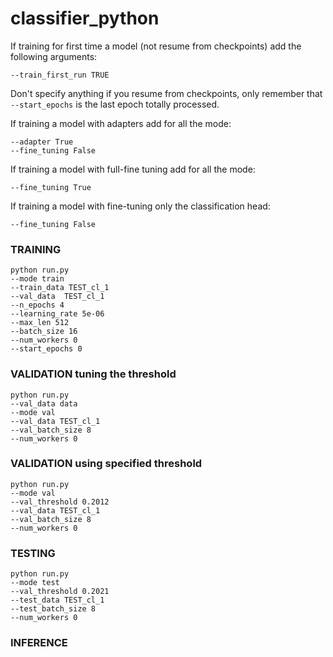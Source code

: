 # classifier_python

If training for first time a model (not resume from checkpoints) add the following arguments:
```
--train_first_run TRUE  
```
Don't specify anything if you resume from checkpoints, only remember that `--start_epochs` is the last epoch totally processed.

If training a model with adapters add for all the mode:

```
--adapter True
--fine_tuning False
```

If training a model with full-fine tuning add for all the mode:
```
--fine_tuning True
```


If training a model with fine-tuning only the classification head:
```
--fine_tuning False
```


###  TRAINING

```
python run.py 
--mode train 
--train_data TEST_cl_1 
--val_data  TEST_cl_1  
--n_epochs 4
--learning_rate 5e-06 
--max_len 512 
--batch_size 16  
--num_workers 0 
--start_epochs 0 
```

### VALIDATION tuning the threshold 

```
python run.py
--val_data data
--mode val 
--val_data TEST_cl_1 
--val_batch_size 8
--num_workers 0
```

### VALIDATION using specified threshold

```
python run.py
--mode val 
--val_threshold 0.2012 
--val_data TEST_cl_1 
--val_batch_size 8 
--num_workers 0

```



### TESTING

```
python run.py
--mode test 
--val_threshold 0.2021 
--test_data TEST_cl_1 
--test_batch_size 8 
--num_workers 0

```

### INFERENCE  


